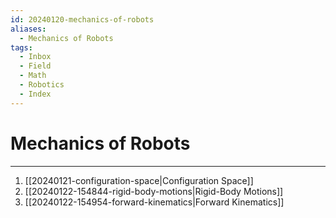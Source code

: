```yaml
---
id: 20240120-mechanics-of-robots
aliases:
  - Mechanics of Robots
tags:
  - Inbox
  - Field
  - Math
  - Robotics
  - Index
---
```


# Mechanics of Robots

---

1. [[20240121-configuration-space|Configuration Space]]
2. [[20240122-154844-rigid-body-motions|Rigid-Body Motions]]
3. [[20240122-154954-forward-kinematics|Forward Kinematics]]

<!-- markdownlint-disable-file MD013 -->
<!-- markdownlint-disable-file MD025 -->
